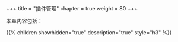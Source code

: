 +++
title = "插件管理"
chapter = true
weight = 80
+++

本章内容包括：

{{% children showhidden="true" description="true" style="h3"  %}}
